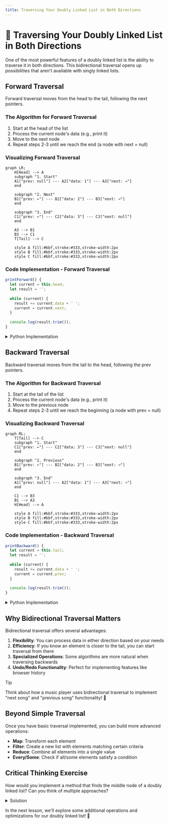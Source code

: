 ```yaml
---
title: Traversing Your Doubly Linked List in Both Directions
---
```


# 🔄 Traversing Your Doubly Linked List in Both Directions

One of the most powerful features of a doubly linked list is the ability to traverse it in both directions. This bidirectional traversal opens up possibilities that aren't available with singly linked lists.

## Forward Traversal

Forward traversal moves from the head to the tail, following the next pointers.

### The Algorithm for Forward Traversal

1. Start at the head of the list
2. Process the current node's data (e.g., print it)
3. Move to the next node
4. Repeat steps 2-3 until we reach the end (a node with next = null)

### Visualizing Forward Traversal

```mermaid
graph LR;
    H[Head] --> A
    subgraph "1. Start"
    A1["prev: null"] --- A2["data: 1"] --- A3["next: →"]
    end
    
    subgraph "2. Next"
    B1["prev: ←"] --- B2["data: 2"] --- B3["next: →"]
    end
    
    subgraph "3. End"
    C1["prev: ←"] --- C2["data: 3"] --- C3["next: null"]
    end
    
    A3 --> B1
    B3 --> C1
    T[Tail] --> C
    
    style A fill:#bbf,stroke:#333,stroke-width:2px
    style B fill:#bbf,stroke:#333,stroke-width:2px
    style C fill:#bbf,stroke:#333,stroke-width:2px
```

### Code Implementation - Forward Traversal

```javascript
printForward() {
  let current = this.head;
  let result = '';
  
  while (current) {
    result += current.data + ' ';
    current = current.next;
  }
  
  console.log(result.trim());
}
```

<details>
<summary>Python Implementation</summary>

```python
def print_forward(self):
    current = self.head
    result = ""
    
    while current:
        result += str(current.data) + " "
        current = current.next
    
    print(result.strip())
```
</details>

## Backward Traversal

Backward traversal moves from the tail to the head, following the prev pointers.

### The Algorithm for Backward Traversal

1. Start at the tail of the list
2. Process the current node's data (e.g., print it)
3. Move to the previous node
4. Repeat steps 2-3 until we reach the beginning (a node with prev = null)

### Visualizing Backward Traversal

```mermaid
graph RL;
    T[Tail] --> C
    subgraph "1. Start"
    C1["prev: ←"] --- C2["data: 3"] --- C3["next: null"]
    end
    
    subgraph "2. Previous"
    B1["prev: ←"] --- B2["data: 2"] --- B3["next: →"]
    end
    
    subgraph "3. End"
    A1["prev: null"] --- A2["data: 1"] --- A3["next: →"]
    end
    
    C1 --> B3
    B1 --> A3
    H[Head] --> A
    
    style A fill:#bbf,stroke:#333,stroke-width:2px
    style B fill:#bbf,stroke:#333,stroke-width:2px
    style C fill:#bbf,stroke:#333,stroke-width:2px
```

### Code Implementation - Backward Traversal

```javascript
printBackward() {
  let current = this.tail;
  let result = '';
  
  while (current) {
    result += current.data + ' ';
    current = current.prev;
  }
  
  console.log(result.trim());
}
```

<details>
<summary>Python Implementation</summary>

```python
def print_backward(self):
    current = self.tail
    result = ""
    
    while current:
        result += str(current.data) + " "
        current = current.prev
    
    print(result.strip())
```
</details>

## Why Bidirectional Traversal Matters

Bidirectional traversal offers several advantages:

1. **Flexibility**: You can process data in either direction based on your needs
2. **Efficiency**: If you know an element is closer to the tail, you can start traversal from there
3. **Specialized Operations**: Some algorithms are more natural when traversing backwards
4. **Undo/Redo Functionality**: Perfect for implementing features like browser history

> [!TIP]
> Think about how a music player uses bidirectional traversal to implement "next song" and "previous song" functionality! 🎵

## Beyond Simple Traversal

Once you have basic traversal implemented, you can build more advanced operations:

- **Map**: Transform each element
- **Filter**: Create a new list with elements matching certain criteria
- **Reduce**: Combine all elements into a single value
- **Every/Some**: Check if all/some elements satisfy a condition

## Critical Thinking Exercise

How would you implement a method that finds the middle node of a doubly linked list? Can you think of multiple approaches?

<details>
<summary>Solution</summary>

**Approach 1**: Use the size property and traverse to the middle
```javascript
findMiddle() {
  if (!this.head) return null;
  
  const middleIndex = Math.floor(this.size / 2);
  let current = this.head;
  
  for (let i = 0; i < middleIndex; i++) {
    current = current.next;
  }
  
  return current;
}
```

**Approach 2**: Use two pointers - one moving twice as fast as the other
```javascript
findMiddle() {
  if (!this.head) return null;
  
  let slow = this.head;
  let fast = this.head;
  
  while (fast && fast.next) {
    slow = slow.next;
    fast = fast.next.next;
  }
  
  return slow;
}
```

**Approach 3**: Start from both ends and meet in the middle
```javascript
findMiddle() {
  if (!this.head) return null;
  if (this.head === this.tail) return this.head;
  
  let front = this.head;
  let back = this.tail;
  
  while (front !== back && front.next !== back) {
    front = front.next;
    back = back.prev;
  }
  
  return front;
}
```
</details>

In the next lesson, we'll explore some additional operations and optimizations for our doubly linked list! 🚀 